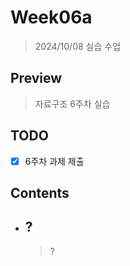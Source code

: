 # Week06a

> 2024/10/08 실습 수업

## Preview

> 자료구조 6주차 실습  

## TODO

- [x] 6주차 과제 제출

## Contents

- ## ?

    > ?
